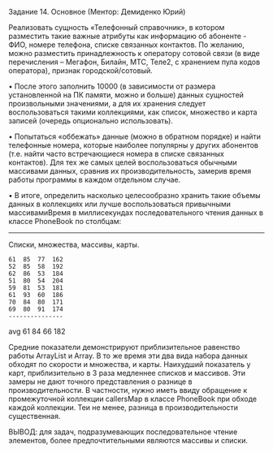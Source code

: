 Задание 14. Основное (Ментор: Демиденко Юрий)

Реализовать сущность «Телефонный справочник», в котором разместить такие важные атрибуты как информацию об абоненте - ФИО, номере телефона, списке связанных контактов. По желанию, можно разместить принадлежность к оператору сотовой связи (в виде перечисления – Мегафон, Билайн, МТС, Теле2, с хранением пула кодов оператора), признак городской/сотовый.

• После этого заполнить 10000 (в зависимости от размера установленной на ПК памяти, можно и больше) данных сущностей произвольными значениями, а для их хранения следует воспользоваться такими коллекциями, как список, множество и карта записей (очередь опционально использовать).

• Попытаться «оббежать» данные (можно в обратном порядке) и найти телефонные номера, которые наиболее популярны у других абонентов (т.е. найти часто встречающиеся номера в списке связанных контактов). Для тех же самых целей воспользоваться обычными массивами данных, сравнив их производительность, замерив время работы программы в каждом отдельном случае.

• В итоге, определить насколько целесообразно хранить такие объемы данных в коллекциях или лучше воспользоваться привычными массивамиВремя в миллисекундах последовательного чтения данных в классе PhoneBook по столбцам:

**************************************************************************************************************************************************************************************************************************

Списки, множества, массивы, карты.
 
    61	85	77	162
    52  85	58	192
    62	86	53	184
    51	80	54	204
    59  81	53	181
    61	93	60	186
    70	84	80	171
    69	80	91	174
    ---------------
avg 61	84	66	182

Средние показатели демонстрируют приблизительное равенство работы ArrayList и Array.
В то же время эти два вида набора данных обходят по скорости и множества,
и карты. Наихудший показатель у карт, приблизительно в 3 раза медленнее списков
и массивов. Эти замеры не дают точного представления о разнице в производительности. 
В частности, нужно иметь ввиду обращение к промежуточной коллекции callersMap в классе
PhoneBook при обходе каждой коллекции. Теи не менее, разница в производительности существенная.

ВЫВОД: для задач, подразумевающих последовательное чтение элементов,
более предпочтительными являются массивы и списки.